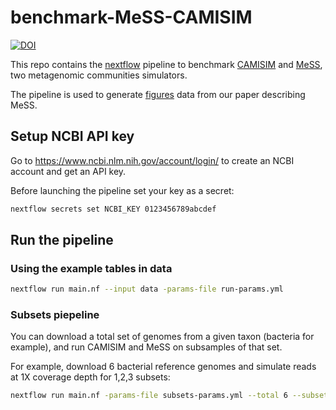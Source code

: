 # benchmark-MeSS-CAMISIM


[![DOI](https://zenodo.org/badge/DOI/10.5281/zenodo.14500242.svg)](https://doi.org/10.5281/zenodo.14500242)



This repo contains the [nextflow](https://github.com/nextflow-io/nextflow) pipeline to benchmark [CAMISIM](https://github.com/CAMI-challenge/CAMISIM) and [MeSS](https://github.com/metagenlab/MeSS), two metagenomic communities simulators.

The pipeline is used to generate [figures](https://github.com/metagenlab/MeSS-figures) data from our paper describing MeSS.


## Setup NCBI API key

Go to https://www.ncbi.nlm.nih.gov/account/login/ to create an NCBI account and get an API key.

Before launching the pipeline set your key as a secret:

```sh
nextflow secrets set NCBI_KEY 0123456789abcdef
```

## Run the pipeline
### Using the example tables in data
```sh
nextflow run main.nf --input data -params-file run-params.yml
```


### Subsets piepeline
You can download a total set of genomes from a given taxon (bacteria for example), and run CAMISIM and MeSS on subsamples of that set.

For example, download 6 bacterial reference genomes and simulate reads at 1X coverage depth for 1,2,3 subsets:

```sh
nextflow run main.nf -params-file subsets-params.yml --total 6 --subsets 1,2,3 --outdir subsets
```

